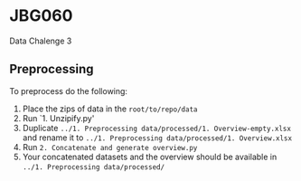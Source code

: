 # JBG060
Data Chalenge 3


## Preprocessing
To preprocess do the following:
1. Place the zips of data in the `root/to/repo/data`
2. Run `1. Unzipify.py'
3. Duplicate `../1. Preprocessing data/processed/1. Overview-empty.xlsx` and rename it to `../1. Preprocessing data/processed/1. Overview.xlsx`
3. Run `2. Concatenate and generate overview.py`
4. Your concatenated datasets and the overview should be available in `../1. Preprocessing data/processed/`
